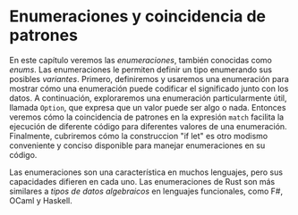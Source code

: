 # Enumeraciones y coincidencia de patrones

En este capítulo veremos las *enumeraciones*, también conocidas como *enums*.
Las enumeraciones le permiten definir un tipo enumerando sus posibles *variantes*. Primero,
definiremos y usaremos una enumeración para mostrar cómo una enumeración puede codificar el significado junto con
los datos. A continuación, exploraremos una enumeración particularmente útil, llamada `Option`, que
expresa que un valor puede ser algo o nada. Entonces veremos
cómo la coincidencia de patrones en la expresión `match` facilita la ejecución de diferente
código para diferentes valores de una enumeración. Finalmente, cubriremos cómo la construccion "if let"
es otro modismo conveniente y conciso disponible para manejar enumeraciones en su código.

Las enumeraciones son una característica en muchos lenguajes, pero sus capacidades difieren en cada uno.
Las enumeraciones de Rust son más similares a *tipos de datos algebraicos* en lenguajes funcionales,
como F#, OCaml y Haskell.
